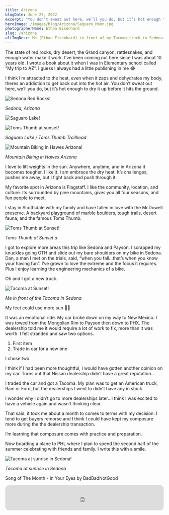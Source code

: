 ```yaml
---
title: Arizona
blogDate: June 27, 2022
excerpt: "You don’t sweat out here, we’ll you do, but it’s hot enough to dry it up before it hits the ground."
heroImage: /Images/blog/Arizona/Saguaro_Moon.jpg
photographerName: Ethan Eisenhard
slug: /arizona
altImgDesc: Me (Ethan Eisenhard) in front of my Tacoma truck in Sedona
---
```


The state of red rocks, dry desert, the Grand canyon, rattlesnakes, and enough water make it work. I’ve been coming out here since I was about 10 years old. I wrote a book about it when I was in Elementary school called “My trip to AZ”. I guess I always had a little publishing in me 😂 

I think I’m attracted to the heat, even when it zaps and dehydrates my body, theres an addiction to get back out into the hot air. You don’t sweat out here, we’ll you do, but it’s hot enough to dry it up before it hits the ground. 

![Sedona Red Rocks!](/Images/blog/Arizona/Sedona.jpg "Sedona Red Rocks")

<span class = "blog-inline-gallery-caption"> *Sedona, Arizona* </span> 

<div class = "blog-inline-gallery">

![Saguaro Lake!](/Images/blog/Arizona/Saguaro_Lake.jpg "Saguaro Lake")

![Toms Thumb at sunset!](/Images/blog/Arizona/Toms_Thumb_2.jpg "Toms Thumb at sunset")

</div>

<span class = "blog-inline-gallery-caption"> *Saguaro Lake / Toms Thumb Trailhead* </span> 

![Mountain Biking in Hawes Arizona!](/Images/blog/Arizona/Bike_At_Hawes.jpg "Mountain Biking in Hawes Arizona")

<span class = "blog-inline-gallery-caption"> *Mountain Biking in Hawes Arizona* </span> 


I love to lift weights in the sun. Anywhere, anytime, and in Arizona it becomes tougher. I like it. I am embrace the dry heat. It’s challenges, pushes me away, but I fight back and push through it. 

My favorite spot in Arizona is Flagstaff. I like the community, location, and culture. Its surrounded by pine mountains, gives you all four seasons, and fun people to meet. 

I stay in Scottsdale with my family and have fallen in love with the McDowell preserve. A backyard playground of marble boulders, tough trails, desert fauna, and the famous Toms Thumb. 

![Toms Thumb at Sunset!](/Images/blog/Arizona/Toms_Thumb.jpg "Toms Thumb at Sunset")

<span class = "blog-inline-gallery-caption"> *Toms Thumb at Sunset a* </span> 


I got to explore more areas this trip like Sedona and Payson. I scrapped my knuckles going OTH and slide out my bare shoulders on my bike in Sedona. Dan, a man I met on the trials, said, “when you fall…that’s when you know your having fun”. I’ve grown to love the extreme and the focus it requires. Plus I enjoy learning the engineering mechanics of a bike. 

Oh and I got a new truck. 

![Tacoma at Sunset!](/Images/blog/Arizona/Tacoma_At_Sedona.jpg "Tacoma at Sunset")

<span class = "blog-inline-gallery-caption"> *Me in front of the Tacoma in Sedona* </span> 


My feet could use more sun 🤣🤣

It was an emotional ride. My car broke down on my way to New Mexico. I was towed from the Mongolian Rim to Payson then down to PHX. The dealership told me it would require a lot of work to fix, more than it was worth. I felt stranded and saw two options. 

1. First item
2. Trade in car for a new one 


I chose two. 

I think if I had been more thoughtful, I would have gotten another opinion on my car. Turns out that Nissan dealership didn’t have a great reputation…

I traded the car and got a Tacoma. My plan was to get an American truck, Ram or Ford, but the dealerships I went to didn’t have any in stock. 

I wonder why I didn’t go to more dealerships later…I think I was excited to have a vehicle again and wasn’t thinking clear. 

That said, it took me about a month to comes to terms with my decision. I tend to get buyers remorse and I think I could have kept my composure more during the the dealership transaction.

I’m learning that composure comes with practice and preparation. 

Now boarding a plane to PHL where I plan to spend the second half of the summer celebrating with friends and family. I write this with a smile. 

![Tacoma at sunrise in Sedona!](/Images/blog/Arizona/Tacoma_Sunrise.jpg "Tacoma at sunrise in Sedona")

<span class = "blog-inline-gallery-caption"> *Tacoma at sunrise in Sedona* </span> 

Song of The Month - In Your Eyes by BadBadNotGood

<iframe style="border-radius:12px" src="https://open.spotify.com/embed/track/4jmLj7bALZTQoe93dT623W?utm_source=generator" width="100%" height="80" frameBorder="0" allowfullscreen="" allow="autoplay; clipboard-write; encrypted-media; fullscreen; picture-in-picture"></iframe>
